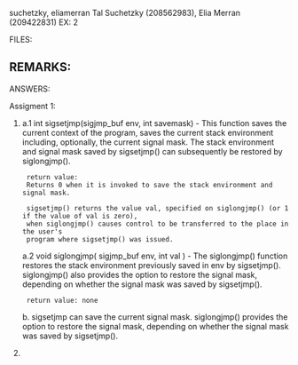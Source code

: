 suchetzky, eliamerran
Tal Suchetzky (208562983), Elia Merran (209422831)
EX: 2

FILES:


REMARKS:
-

ANSWERS:

Assigment 1:

1.
	a.1
		int sigsetjmp(sigjmp_buf env, int savemask) - This function saves the current
		context of the program, saves the current stack environment including, optionally,
		the current signal mask.
		The stack environment and signal mask saved by sigsetjmp() can subsequently
		be restored by siglongjmp().

		return value:
		Returns 0 when it is invoked to save the stack environment and signal mask.

		sigsetjmp() returns the value val, specified on siglongjmp() (or 1 if the value of val is zero),
		when siglongjmp() causes control to be transferred to the place in the user's
		program where sigsetjmp() was issued.

	a.2 
		void siglongjmp( sigjmp_buf env, int val ) - The siglongjmp() function restores
		the stack environment previously saved in env by sigsetjmp().
		siglongjmp() also provides the option to restore the signal mask,
		depending on whether the signal mask was saved by sigsetjmp().
		
		return value: none 
	

	b.
		sigsetjmp can save the current signal mask. 
		siglongjmp() provides the option to restore the signal mask,
		depending on whether the signal mask was saved by sigsetjmp(). 
		
2. 